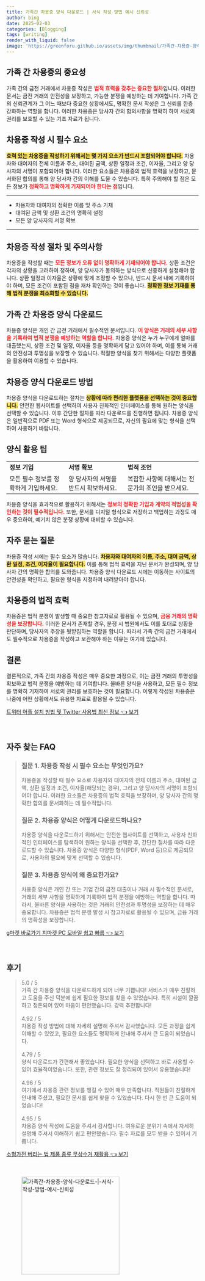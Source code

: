 ```yaml
---
title: 가족간 차용증 양식 다운로드 | 서식 작성 방법 예시 신뢰성
author: bing
date: 2025-02-03
categories: [Blogging]
tags: [writing]
render_with_liquid: false
image: 'https://greenforu.github.io/assets/img/thumbnail/가족간-차용증-양식-다운로드-|-서식-작성-방법-예시-신뢰성.webp'
---
```



<h2 id='가족간 차용증의 중요성'>가족 간 차용증의 중요성</h2>

<p>가족 간의 금전 거래에서 차용증 작성은 <b><span style="color: #ee2323;">법적 효력을 갖추는 중요한 절차</span></b>입니다. 이러한 문서는 금전 거래의 안전성을 보장하고, 가능한 분쟁을 예방하는 데 기여합니다. 가족 간의 신뢰관계가 그 어느 때보다 중요한 상황에서도, 명확한 문서 작성은 그 신뢰를 한층 강화하는 역할을 합니다. 이러한 차용증은 당사자 간의 합의사항을 명확히 하여 서로의 권리를 보호할 수 있는 기초 자료가 됩니다.</p>

<h2 id='차용증 작성 시 필수 요소'>차용증 작성 시 필수 요소</h2>

<p><b><span style="background-color: #ffe066;">효력 있는 차용증을 작성하기 위해서는 몇 가지 요소가 반드시 포함되어야 합니다.</span></b> 차용자와 대여자의 전체 이름과 주소, 대여된 금액, 상환 일정과 조건, 이자율, 그리고 양 당사자의 서명이 포함되어야 합니다. 이러한 요소들은 차용증의 법적 효력을 보장하고, 문서화된 합의를 통해 양 당사자 간의 이해를 도울 수 있습니다. 특히 주의해야 할 점은 모든 정보가 <b><span style="color: #ee2323;">정확하고 명확하게 기재되어야 한다는 점</span></b>입니다.</p>

<hr />

<ul>
    <li>차용자와 대여자의 정확한 이름 및 주소 기재</li>
    <li>대여된 금액 및 상환 조건의 명확히 설정</li>
    <li>모든 양 당사자의 서명 확보</li>
</ul>

<hr />

<h2 id='차용증 작성 절차 및 주의사항'>차용증 작성 절차 및 주의사항</h2>

<p>차용증을 작성할 때는 <b><span style="color: #ee2323;">모든 정보가 오류 없이 명확하게 기재되어야 합니다.</span></b> 상환 조건은 각자의 상황을 고려하여 정하며, 양 당사자가 동의하는 방식으로 신중하게 설정해야 합니다. 상환 일정과 이자율은 상황에 맞게 조정할 수 있으나, 반드시 문서 내에 기록하여야 하며, 모든 조건이 포함된 점을 재차 확인하는 것이 좋습니다. <b><span style="background-color: #ffe066;">정확한 정보 기재를 통해 법적 분쟁을 최소화할 수 있습니다.</span></b></p>

<h2 id='가족간 차용증 양식 다운로드'>가족 간 차용증 양식 다운로드</h2>

<p>차용증 양식은 개인 간 금전 거래에서 필수적인 문서입니다. <b><span style="color: #ee2323;">이 양식은 거래의 세부 사항을 기록하여 법적 분쟁을 예방하는 역할을 합니다.</span></b> 차용증 양식은 누가 누구에게 얼마를 대출했는지, 상환 조건 및 일정, 이자율 등을 명확하게 담고 있어야 하며, 이를 통해 거래의 안전성과 투명성을 보장할 수 있습니다. 적절한 양식을 찾기 위해서는 다양한 플랫폼을 활용하여 이용할 수 있습니다.</p>

<h2 id='차용증 양식 다운로드 방법'>차용증 양식 다운로드 방법</h2>

<p>차용증 양식을 다운로드하는 절차는 <b><span style="background-color: #ffe066;">상황에 따라 편리한 플랫폼을 선택하는 것이 중요합니다.</span></b> 안전한 웹사이트를 선택하여 사용자 친화적인 인터페이스를 통해 원하는 양식을 선택할 수 있습니다. 이후 간단한 절차를 따라 다운로드를 진행하면 됩니다. 차용증 양식은 일반적으로 PDF 또는 Word 형식으로 제공되므로, 자신의 필요에 맞는 형식을 선택하여 사용하기 바랍니다.</p>

<h2 id='양식 활용 팁'>양식 활용 팁</h2>

<table>
    <tr>
        <td><b>정보 기입</b></td>
        <td><b>서명 확보</b></td>
        <td><b>법적 조언</b></td>
    </tr>
    <tr>
        <td>모든 필수 정보를 정확하게 기입하세요.</td>
        <td>양 당사자의 서명을 반드시 확보하세요.</td>
        <td>복잡한 사항에 대해서는 전문가의 조언을 받으세요.</td>
    </tr>
</table>

<p>차용증 양식을 효과적으로 활용하기 위해서는 <b><span style="color: #ee2323;">정보의 정확한 기입과 계약의 적법성을 확인하는 것이 필수적입니다.</span></b> 또한, 문서를 디지털 형식으로 저장하고 백업하는 과정도 매우 중요하여, 예기치 않은 분쟁 상황에 대비할 수 있습니다.</p>

<h2 id='자주 묻는 질문'>자주 묻는 질문</h2>

<p>차용증 작성 시에는 필수 요소가 많습니다. <b><span style="background-color: #ffe066;">차용자와 대여자의 이름, 주소, 대여 금액, 상환 일정, 조건, 이자율이 필요합니다.</span></b> 이를 통해 법적 효력을 지닌 문서가 완성되며, 양 당사자 간의 명확한 합의를 도와줍니다. 차용증 양식 다운로드 시에는 이동하는 사이트의 안전성을 확인하고, 필요한 형식을 지정하여 내려받아야 합니다.</p>

<h2 id='차용증의 법적 효력'>차용증의 법적 효력</h2>

<p>차용증은 법적 분쟁이 발생할 때 중요한 참고자료로 활용될 수 있으며, <b><span style="color: #ee2323;">금융 거래의 명확성을 보장합니다.</span></b> 이러한 문서가 존재할 경우, 분쟁 시 법원에서도 이를 토대로 상황을 판단하며, 당사자의 주장을 뒷받침하는 역할을 합니다. 따라서 가족 간의 금전 거래에서도 필수적으로 차용증을 작성하고 보관해야 하는 이유는 여기에 있습니다.</p>

<h2 id='결론'>결론</h2>

<p>결론적으로, 가족 간의 차용증 작성은 매우 중요한 과정으로, 이는 금전 거래의 투명성을 확보하고 법적 분쟁을 예방하는 데 기여합니다. 올바른 양식을 사용하고, 모든 필수 정보를 명확히 기재하여 서로의 권리를 보호하는 것이 필요합니다. 이렇게 작성된 차용증은 나중에 어떤 상황에서도 유용한 자료로 활용될 수 있습니다.</p>


<p><a class="click-button" title="트위터 어플 설치 방법 및 Twitter 사용법 최신 정보" href="https://greenforu.github.io/posts/%ED%8A%B8%EC%9C%84%ED%84%B0-%EC%96%B4%ED%94%8C-%EC%84%A4%EC%B9%98-%EB%B0%A9%EB%B2%95-%EB%B0%8F-Twitter-%EC%82%AC%EC%9A%A9%EB%B2%95-%EC%B5%9C%EC%8B%A0-%EC%A0%95%EB%B3%B4/" rel="dofollow">트위터 어플 설치 방법 및 Twitter 사용법 최신 정보 👈 보기</a></p><br>
<h2 id='자주_찾는_FAQ'>자주 찾는 FAQ</h2>
<div itemscope="" itemtype="https://schema.org/FAQPage"> 
<blockquote> 
<div itemscope="" itemprop="mainEntity" itemtype="https://schema.org/Question"> 
<h3 itemprop="name">질문 1. 차용증 작성 시 필수 요소는 무엇인가요?</h3> 
<div itemscope="" itemprop="acceptedAnswer" itemtype="https://schema.org/Answer"> 
<span itemprop="text"> 
<p>차용증을 작성할 때 필수 요소로 차용자와 대여자의 전체 이름과 주소, 대여된 금액, 상환 일정과 조건, 이자율(해당되는 경우), 그리고 양 당사자의 서명이 포함되어야 합니다. 이러한 요소들은 차용증의 법적 효력을 보장하며, 양 당사자 간의 명확한 합의를 문서화하는 데 필수적입니다.</p> 
</span> 
</div> 
</div> 

<div itemscope="" itemprop="mainEntity" itemtype="https://schema.org/Question"> 
<h3 itemprop="name">질문 2. 차용증 양식은 어떻게 다운로드하나요?</h3> 
<div itemscope="" itemprop="acceptedAnswer" itemtype="https://schema.org/Answer"> 
<span itemprop="text"> 
<p>차용증 양식을 다운로드하기 위해서는 안전한 웹사이트를 선택하고, 사용자 친화적인 인터페이스를 탐색하여 원하는 양식을 선택한 후, 간단한 절차를 따라 다운로드할 수 있습니다. 차용증 양식은 다양한 형식(PDF, Word 등)으로 제공되므로, 사용자의 필요에 맞게 선택할 수 있습니다.</p> 
</span> 
</div> 
</div> 

<div itemscope="" itemprop="mainEntity" itemtype="https://schema.org/Question"> 
<h3 itemprop="name">질문 3. 차용증 양식이 왜 중요한가요?</h3> 
<div itemscope="" itemprop="acceptedAnswer" itemtype="https://schema.org/Answer"> 
<span itemprop="text"> 
<p>차용증 양식은 개인 간 또는 기업 간의 금전 대출이나 거래 시 필수적인 문서로, 거래의 세부 사항을 명확하게 기록하여 법적 분쟁을 예방하는 역할을 합니다. 따라서, 올바른 양식을 사용하는 것은 거래의 안전성과 투명성을 보장하는 데 매우 중요합니다. 차용증은 법적 분쟁 발생 시 참고자료로 활용될 수 있으며, 금융 거래의 명확성을 보장합니다.</p> 
</span> 
</div> 
</div> 

</blockquote> 
</div>
<p><a class="click-button" title="g마켓 바로가기 지마켓 PC 모바일 쉽고 빠름" href="https://greenforu.github.io/posts/g%EB%A7%88%EC%BC%93-%EB%B0%94%EB%A1%9C%EA%B0%80%EA%B8%B0-%EC%A7%80%EB%A7%88%EC%BC%93-PC-%EB%AA%A8%EB%B0%94%EC%9D%BC-%EC%89%BD%EA%B3%A0-%EB%B9%A0%EB%A6%84/" rel="dofollow">g마켓 바로가기 지마켓 PC 모바일 쉽고 빠름 👈 보기</a></p><br>
<h2 id='후기'>후기</h2>
<div itemscope itemtype="https://schema.org/Product">
  <blockquote>
  <div itemprop="review" itemscope itemtype="https://schema.org/Review">
      <div itemprop="reviewRating" itemscope itemtype="https://schema.org/Rating"> <span itemprop="ratingValue">5.0</span> / <span itemprop="bestRating">5</span> </div>
      <span itemprop="reviewBody">가족 간 차용증 양식을 다운로드하게 되어 너무 기쁩니다! 서비스가 매우 친절하고 도움을 주신 덕분에 쉽게 필요한 정보를 찾을 수 있었습니다. 특히 시설이 깔끔하고 정돈되어 있어 마음이 편안했습니다. 강력 추천합니다!</span>
  </div>
  <br>
  <div itemprop="review" itemscope itemtype="https://schema.org/Review">
      <div itemprop="reviewRating" itemscope itemtype="https://schema.org/Rating"> <span itemprop="ratingValue">4.92</span> / <span itemprop="bestRating">5</span> </div>
      <span itemprop="reviewBody">차용증 작성 방법에 대해 자세히 설명해 주셔서 감사했습니다. 모든 과정을 쉽게 이해할 수 있었고, 필요한 요소들도 명확하게 안내해 주셔서 큰 도움이 되었습니다.</span>
  </div>
  <br>
  <div itemprop="review" itemscope itemtype="https://schema.org/Review">
      <div itemprop="reviewRating" itemscope itemtype="https://schema.org/Rating"> <span itemprop="ratingValue">4.79</span> / <span itemprop="bestRating">5</span> </div>
      <span itemprop="reviewBody">양식 다운로드가 간편해서 좋았습니다. 필요한 양식을 선택하고 바로 사용할 수 있어 효율적이었습니다. 또한, 관련 정보도 잘 정리되어 있어서 유용했습니다!</span>
  </div>
  <br>
  <div itemprop="review" itemscope itemtype="https://schema.org/Review">
      <div itemprop="reviewRating" itemscope itemtype="https://schema.org/Rating"> <span itemprop="ratingValue">4.96</span> / <span itemprop="bestRating">5</span> </div>
      <span itemprop="reviewBody">여기에서 차용증 관련 정보를 챙길 수 있어 매우 만족합니다. 직원들이 친절하게 안내해 주셨고, 필요한 문서를 쉽게 찾을 수 있었습니다. 다시 한 번 큰 도움이 되었습니다!</span>
  </div>
  <br>
  <div itemprop="review" itemscope itemtype="https://schema.org/Review">
      <div itemprop="reviewRating" itemscope itemtype="https://schema.org/Rating"> <span itemprop="ratingValue">4.95</span> / <span itemprop="bestRating">5</span> </div>
      <span itemprop="reviewBody">차용증 양식 작성에 도움을 주셔서 감사합니다. 여유로운 분위기 속에서 자세히 설명해 주셔서 이해하기 쉽고 편안했습니다. 필수 자료를 모두 받을 수 있어서 기쁩니다.</span>
  </div>
  </blockquote>
</div>
<p><a class="click-button" title="소형가전 버리는 법 제품 종류 무상수거 재활용" href="https://greenforu.github.io/posts/%EC%86%8C%ED%98%95%EA%B0%80%EC%A0%84-%EB%B2%84%EB%A6%AC%EB%8A%94-%EB%B2%95-%EC%A0%9C%ED%92%88-%EC%A2%85%EB%A5%98-%EB%AC%B4%EC%83%81%EC%88%98%EA%B1%B0-%EC%9E%AC%ED%99%9C%EC%9A%A9/" rel="dofollow">소형가전 버리는 법 제품 종류 무상수거 재활용 👈 보기</a></p><br>
<figure class="image"><img src="https://greenforu.github.io/assets/img/thumbnail/가족간-차용증-양식-다운로드-|-서식-작성-방법-예시-신뢰성.webp" alt="가족간-차용증-양식-다운로드-|-서식-작성-방법-예시-신뢰성" width="256" height="256"></figure>